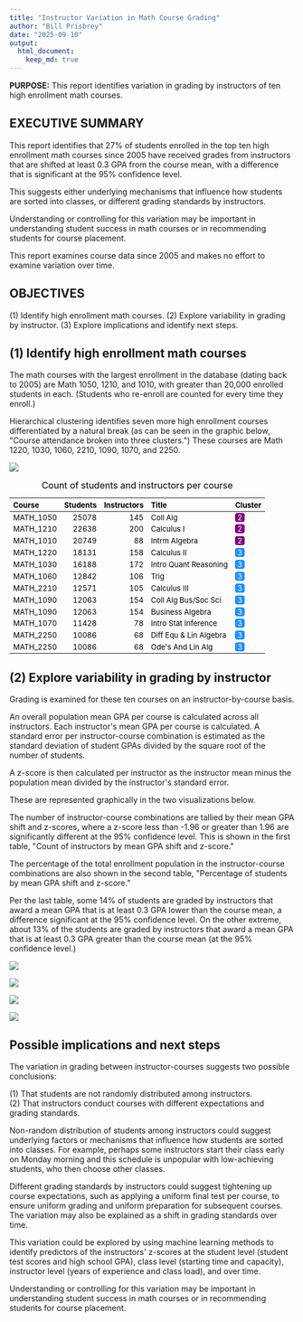 ```yaml
---
title: "Instructor Variation in Math Course Grading"
author: "Bill Prisbrey"
date: "2025-09-10"
output:
  html_document:
    keep_md: true
---
```













**PURPOSE:** This report identifies variation in grading by instructors of ten high enrollment math courses.   

## EXECUTIVE SUMMARY

This report identifies that 27% of students enrolled in the top ten high enrollment math courses since 2005 have received grades from instructors that are shifted at least 0.3 GPA from the course mean, with a difference that is significant at the 95% confidence level.    

This suggests either underlying mechanisms that influence how students are sorted into classes, or different grading standards by instructors.   

Understanding or controlling for this variation may be important in understanding student success in math courses or in recommending students for course placement.   

This report examines course data since 2005 and makes no effort to examine variation over time. 

## OBJECTIVES   

  (1)  Identify high enrollment math courses.
  (2)  Explore variability in grading by instructor.
  (3)  Explore implications and identify next steps.    

## (1) Identify high enrollment math courses

The math courses with the largest enrollment in the database (dating back to 2005) are Math 1050, 1210, and 1010, with greater than 20,000 enrolled students in each.  (Students who re-enroll are counted for every time they enroll.)

Hierarchical clustering identifies seven more high enrollment courses differentiated by a natural break (as can be seen in the graphic below, "Course attendance broken into three clusters.")  These courses are Math 1220, 1030, 1060, 2210, 1090, 1070, and 2250.

![](Instructor-Variation-in-Math-Course-Grading_files/figure-html/unnamed-chunk-4-1.png)<!-- --><table class="table table-striped table-hover table-condensed" style="font-size: 13px; color: black; width: auto !important; margin-left: auto; margin-right: auto;">
<caption style="font-size: initial !important;">Count of students and instructors per course</caption>
 <thead>
  <tr>
   <th style="text-align:left;"> Course </th>
   <th style="text-align:right;"> Students </th>
   <th style="text-align:right;"> Instructors </th>
   <th style="text-align:left;"> Title </th>
   <th style="text-align:left;"> Cluster </th>
  </tr>
 </thead>
<tbody>
  <tr>
   <td style="text-align:left;"> MATH_1050 </td>
   <td style="text-align:right;"> 25078 </td>
   <td style="text-align:right;"> 145 </td>
   <td style="text-align:left;"> Coll Alg </td>
   <td style="text-align:left;"> <span style="     color: white !important;border-radius: 4px; padding-right: 4px; padding-left: 4px; background-color: purple !important;">2</span> </td>
  </tr>
  <tr>
   <td style="text-align:left;"> MATH_1210 </td>
   <td style="text-align:right;"> 22638 </td>
   <td style="text-align:right;"> 200 </td>
   <td style="text-align:left;"> Calculus I </td>
   <td style="text-align:left;"> <span style="     color: white !important;border-radius: 4px; padding-right: 4px; padding-left: 4px; background-color: purple !important;">2</span> </td>
  </tr>
  <tr>
   <td style="text-align:left;"> MATH_1010 </td>
   <td style="text-align:right;"> 20749 </td>
   <td style="text-align:right;"> 88 </td>
   <td style="text-align:left;"> Intrm Algebra </td>
   <td style="text-align:left;"> <span style="     color: white !important;border-radius: 4px; padding-right: 4px; padding-left: 4px; background-color: purple !important;">2</span> </td>
  </tr>
  <tr>
   <td style="text-align:left;"> MATH_1220 </td>
   <td style="text-align:right;"> 18131 </td>
   <td style="text-align:right;"> 158 </td>
   <td style="text-align:left;"> Calculus II </td>
   <td style="text-align:left;"> <span style="     color: white !important;border-radius: 4px; padding-right: 4px; padding-left: 4px; background-color: dodgerblue !important;">3</span> </td>
  </tr>
  <tr>
   <td style="text-align:left;"> MATH_1030 </td>
   <td style="text-align:right;"> 16188 </td>
   <td style="text-align:right;"> 172 </td>
   <td style="text-align:left;"> Intro Quant Reasoning </td>
   <td style="text-align:left;"> <span style="     color: white !important;border-radius: 4px; padding-right: 4px; padding-left: 4px; background-color: dodgerblue !important;">3</span> </td>
  </tr>
  <tr>
   <td style="text-align:left;"> MATH_1060 </td>
   <td style="text-align:right;"> 12842 </td>
   <td style="text-align:right;"> 106 </td>
   <td style="text-align:left;"> Trig </td>
   <td style="text-align:left;"> <span style="     color: white !important;border-radius: 4px; padding-right: 4px; padding-left: 4px; background-color: dodgerblue !important;">3</span> </td>
  </tr>
  <tr>
   <td style="text-align:left;"> MATH_2210 </td>
   <td style="text-align:right;"> 12571 </td>
   <td style="text-align:right;"> 105 </td>
   <td style="text-align:left;"> Calculus III </td>
   <td style="text-align:left;"> <span style="     color: white !important;border-radius: 4px; padding-right: 4px; padding-left: 4px; background-color: dodgerblue !important;">3</span> </td>
  </tr>
  <tr>
   <td style="text-align:left;"> MATH_1090 </td>
   <td style="text-align:right;"> 12063 </td>
   <td style="text-align:right;"> 154 </td>
   <td style="text-align:left;"> Coll Alg Bus/Soc Sci </td>
   <td style="text-align:left;"> <span style="     color: white !important;border-radius: 4px; padding-right: 4px; padding-left: 4px; background-color: dodgerblue !important;">3</span> </td>
  </tr>
  <tr>
   <td style="text-align:left;"> MATH_1090 </td>
   <td style="text-align:right;"> 12063 </td>
   <td style="text-align:right;"> 154 </td>
   <td style="text-align:left;"> Business Algebra </td>
   <td style="text-align:left;"> <span style="     color: white !important;border-radius: 4px; padding-right: 4px; padding-left: 4px; background-color: dodgerblue !important;">3</span> </td>
  </tr>
  <tr>
   <td style="text-align:left;"> MATH_1070 </td>
   <td style="text-align:right;"> 11428 </td>
   <td style="text-align:right;"> 78 </td>
   <td style="text-align:left;"> Intro Stat Inference </td>
   <td style="text-align:left;"> <span style="     color: white !important;border-radius: 4px; padding-right: 4px; padding-left: 4px; background-color: dodgerblue !important;">3</span> </td>
  </tr>
  <tr>
   <td style="text-align:left;"> MATH_2250 </td>
   <td style="text-align:right;"> 10086 </td>
   <td style="text-align:right;"> 68 </td>
   <td style="text-align:left;"> Diff Equ &amp; Lin Algebra </td>
   <td style="text-align:left;"> <span style="     color: white !important;border-radius: 4px; padding-right: 4px; padding-left: 4px; background-color: dodgerblue !important;">3</span> </td>
  </tr>
  <tr>
   <td style="text-align:left;"> MATH_2250 </td>
   <td style="text-align:right;"> 10086 </td>
   <td style="text-align:right;"> 68 </td>
   <td style="text-align:left;"> Ode's And Lin Alg </td>
   <td style="text-align:left;"> <span style="     color: white !important;border-radius: 4px; padding-right: 4px; padding-left: 4px; background-color: dodgerblue !important;">3</span> </td>
  </tr>
</tbody>
</table>

## (2) Explore variability in grading by instructor

Grading is examined for these ten courses on an instructor-by-course basis.  

An overall population mean GPA per course is calculated across all instructors.  Each instructor's mean GPA per course is calculated.  A standard error per instructor-course combination is estimated as the standard deviation of student GPAs divided by the square root of the number of students. 

A z-score is then calculated per instructor as the instructor mean minus the population mean divided by the instructor's standard error.

These are represented graphically in the two visualizations below.    

The number of instructor-course combinations are tallied by their mean GPA shift and z-scores, where a z-score less than -1.96 or greater than 1.96 are significantly different at the 95% confidence level.  This is shown in the first table, "Count of instructors by mean GPA shift and z-score."

The percentage of the total enrollment population in the instructor-course combinations are also shown in the second table, "Percentage of students by mean GPA shift and z-score."

Per the last table, some 14% of students are graded by instructors that award a mean GPA that is at least 0.3 GPA lower than the course mean, a difference significant at the 95% confidence level.  On the other extreme, about 13% of the students are graded by instructors that award a mean GPA that is at least 0.3 GPA greater than the course mean (at the 95% confidence level.)   








![](Instructor-Variation-in-Math-Course-Grading_files/figure-html/unnamed-chunk-7-1.png)<!-- -->





![](Instructor-Variation-in-Math-Course-Grading_files/figure-html/unnamed-chunk-9-1.png)<!-- -->







![](Instructor-Variation-in-Math-Course-Grading_files/figure-html/unnamed-chunk-11-1.png)<!-- -->




![](Instructor-Variation-in-Math-Course-Grading_files/figure-html/unnamed-chunk-12-1.png)<!-- -->


## Possible implications and next steps

The variation in grading between instructor-courses suggests two possible conclusions:    

  (1)  That students are not randomly distributed among instructors.   
  (2)  That instructors conduct courses with different expectations and grading standards.   

Non-random distribution of students among instructors could suggest underlying factors or mechanisms that influence how students are sorted into classes.  For example, perhaps some instructors start their class early on Monday morning and this schedule is unpopular with low-achieving students, who then choose other classes.   
  
Different grading standards by instructors could suggest tightening up course expectations, such as applying a uniform final test per course, to ensure uniform grading and uniform preparation for subsequent courses.  The variation may also be explained as a shift in grading standards over time.         

This variation could be explored by using machine learning methods to identify predictors of the instructors' z-scores at the student level (student test scores and high school GPA), class level (starting time and capacity), instructor level (years of experience and class load), and over time.     

Understanding or controlling for this variation may be important in understanding student success in math courses or in recommending students for course placement.


